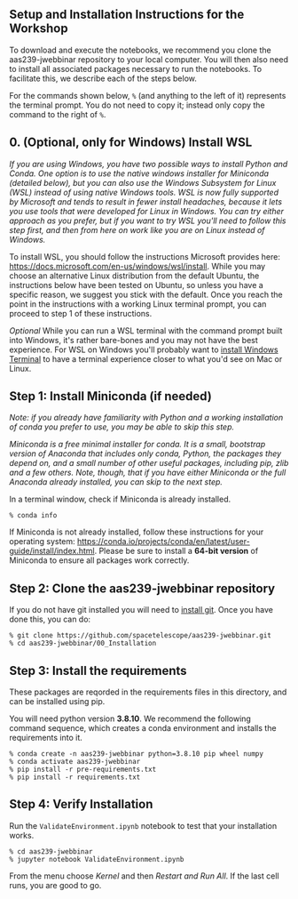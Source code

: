 ## Setup and Installation Instructions for the Workshop

To download and execute the notebooks, we recommend you clone the 
aas239-jwebbinar repository to your local computer. 
You will then also need to install all associated packages necessary to run the notebooks.
To facilitate this, we describe each of the steps below.

For the commands shown below, `%` (and anything to the left of it) represents the terminal prompt.
You do not need to copy it; instead only copy the command to the right of `%`.

## 0. (Optional, only for Windows) Install WSL

*If you are using Windows, you have two possible ways to install Python and Conda.  One option is to use the native windows installer for Miniconda (detailed below), but you can also use the Windows Subsystem for Linux (WSL) instead of using native Windows tools. WSL is now fully supported by Microsoft and tends to result in fewer install headaches, because it lets you use tools that were developed for Linux in Windows. You can try either approach as you prefer, but if you want to try WSL you'll need to follow this step first, and then from here on work like you are on Linux instead of Windows.*

To install WSL, you should follow the instructions Microsoft provides here: https://docs.microsoft.com/en-us/windows/wsl/install. While you may choose an alternative Linux distribution from the default Ubuntu, the instructions below have been tested on Ubuntu, so unless you have a specific reason, we suggest you stick with the default.  Once you reach the point in the instructions with a working Linux terminal prompt, you can proceed to step 1 of these instructions.

*Optional* While you can run a WSL terminal with the command prompt built into Windows, it's rather bare-bones and you may not have the best experience.  For WSL on Windows you'll probably want to [install Windows Terminal](https://docs.microsoft.com/en-us/windows/terminal/install) to have a terminal experience closer to what you'd see on Mac or Linux.


## Step 1: Install Miniconda (if needed)

*Note: if you already have familiarity with Python and a working installation of conda you prefer to use, you may be able to skip this step.*

*Miniconda is a free minimal installer for conda. It is a small, bootstrap
version of Anaconda that includes only conda, Python, the packages they depend
on, and a small number of other useful packages, including pip, zlib and a few
others. Note, though, that if you have either Miniconda or the full Anaconda
already installed, you can skip to the next step.*

In a terminal window, check if Miniconda is already installed.

```
% conda info
```

If Miniconda is not already installed, follow these instructions for your
operating system: https://conda.io/projects/conda/en/latest/user-guide/install/index.html.
Please be sure to install a **64-bit version** of Miniconda to ensure all packages work correctly.


## Step 2: Clone the aas239-jwebbinar repository

If you do not have git installed you will need to [install git]().  Once you have done this, you can do:

```   
% git clone https://github.com/spacetelescope/aas239-jwebbinar.git
% cd aas239-jwebbinar/00_Installation
```

## Step 3: Install the requirements

These packages are reqorded in the requirements files in this directory, and can be installed using pip.

You will need python version **3.8.10**. 
We recommend the following command sequence, which creates a conda environment and installs the requirements into it.  

```
% conda create -n aas239-jwebbinar python=3.8.10 pip wheel numpy
% conda activate aas239-jwebbinar
% pip install -r pre-requirements.txt
% pip install -r requirements.txt
```

## Step 4: Verify Installation

Run the `ValidateEnvironment.ipynb` notebook to test that your installation works.

```
% cd aas239-jwebbinar
% jupyter notebook ValidateEnvironment.ipynb
```

From the menu choose *Kernel* and then *Restart and Run All*.  If the last cell runs, you are good to go.